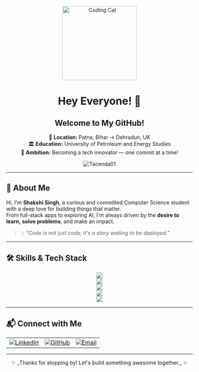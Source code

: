 <div align="center">
  
  <img src="https://media.giphy.com/media/M9gbBd9nbDrOTu1Mqx/giphy.gif" width="200" alt="Coding Cat"/>

  # Hey Everyone! 🌙  
  ## Welcome to My GitHub!

  📍 **Location:** Patna, Bihar → Dehradun, UK  
  🏛️ **Education:** University of Petroleum and Energy Studies  
  🚀 **Ambition:** Becoming a tech innovator — one commit at a time!  

</div>

<p align="center">
  <img src="https://komarev.com/ghpvc/?username=Tacenda01&label=Profile%20views&color=0e75b6&style=flat" alt="Tacenda01" />
</p>

---

## 🚀 About Me

Hi, I'm **Shakshi Singh**, a curious and committed Computer Science student with a deep love for building things that matter.  
From full-stack apps to exploring AI, I'm always driven by the **desire to learn, solve problems**, and make an impact.

> 💡 _"Code is not just code; it's a story waiting to be deployed."_  

---

## 🛠️ Skills & Tech Stack

<div align="center">

<!-- Frontend -->
<img src="https://skillicons.dev/icons?i=html,css,tailwind,js,ts,react,nextjs,redux,vue,angular" />

<!-- Backend -->
<br />
<img src="https://skillicons.dev/icons?i=nodejs,express,django,flask" />

<!-- Database -->
<br />
<img src="https://skillicons.dev/icons?i=mysql,mongodb,postgresql" />

<!-- Programming & Others -->
<br />
<img src="https://skillicons.dev/icons?i=python,cpp,git,docker,graphql,solidity" />

<!-- ML/AI + Tools -->
<br />
<img src="https://skillicons.dev/icons?i=tensorflow,pytorch,firebase,threejs,styledcomponents,vscode" />

</div>



---

## 📬 Connect with Me

<div align="center">
  <table>
    <tr>
      <td>
        <a href="https://linkedin.com/in/shakshi-singh-24630b275/" target="_blank">
          <img src="https://img.shields.io/badge/-LinkedIn-0A66C2?style=for-the-badge&logo=linkedin&logoColor=white" alt="LinkedIn"/>
        </a>
      </td>
      <td>
        <a href="https://github.com/Tacenda01" target="_blank">
          <img src="https://img.shields.io/badge/-GitHub-181717?style=for-the-badge&logo=github&logoColor=white" alt="GitHub"/>
        </a>
      </td>
      <td>
        <a href="mailto:shakshirajput0111@gmail.com">
          <img src="https://img.shields.io/badge/-Email-D14836?style=for-the-badge&logo=gmail&logoColor=white" alt="Email"/>
        </a>
      </td>
    </tr>
  </table>
</div>

---

<div align="center">
✨ _Thanks for stopping by! Let's build something awesome together._ ✨
</div>
